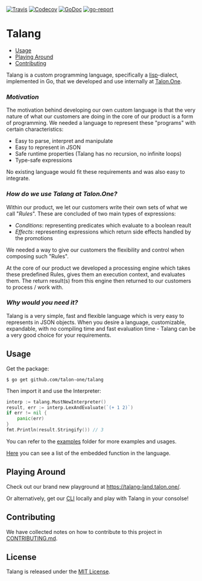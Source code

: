 [![Travis](https://img.shields.io/travis/talon-one/talang.svg)](https://travis-ci.org/talon-one/talang) [![Codecov](https://img.shields.io/codecov/c/github/talon-one/talang.svg)](https://codecov.io/gh/talon-one/talang) [![GoDoc](https://godoc.org/github.com/talon-one/talang?status.svg)](https://godoc.org/github.com/talon-one/talang) [![go-report](https://goreportcard.com/badge/github.com/talon-one/talang)](https://goreportcard.com/report/github.com/talon-one/talang)

Talang
==================

  - [Usage](#usage)
  - [Playing Around](#playing-around)
  - [Contributing](#contributing)


Talang is a custom programming language, specifically a [lisp](https://en.wikipedia.org/wiki/Lisp_(programming_language))-dialect, implemented in Go, that we developed and use internally at [Talon.One](https://talon.one). 


### *Motivation*

The motivation behind developing our own custom language is that the very nature of what our customers are doing in the core of our product is a form of programming. We needed a language to represent these "programs" with certain characteristics:

- Easy to parse, interpret and manipulate
- Easy to represent in JSON
- Safe runtime properties (Talang has no recursion, no infinite loops)
- Type-safe expressions

No existing language would fit these requirements and was also easy to integrate.

### *How do we use Talang at Talon.One?*

Within our product, we let our customers write their own sets of what we call "*Rules*". These are concluded of two main types of expressions:

 - *Conditions*: representing predicates which evaluate to a boolean reault
 - *Effects*: representing expressions which return side effects handled by the promotions
 
We needed a way to give our customers the flexibility and control when composing such "Rules".


At the core of our product we developed a processing engine which takes these predefined Rules, gives them an execution context, and evaluates them. The return result(s) from this engine then returned to our customers to process / work with.

### *Why would you need it?*

Talang is a very simple, fast and flexible language which is very easy to represents in JSON objects.
When you desire a language, customizable, expandable, with no compiling time and fast evaluation time - Talang can be a very good choice for your requirements.

## Usage

Get the package:

    $ go get github.com/talon-one/talang

Then import it and use the Interpreter:

```go
interp := talang.MustNewInterpreter()
result, err := interp.LexAndEvaluate(`(+ 1 2)`)
if err != nil {
	panic(err)
}
fmt.Println(result.Stringify()) // 3
```


You can refer to the [examples](https://github.com/talon-one/talang/tree/master/examples) folder for more examples and usages.

[Here](https://talon-one.github.io/talang/docs/functions) you can see a list of the embedded function in the language.

## Playing Around

Check out our brand new playground at https://talang-land.talon.one/.

Or alternatively, get our [CLI](https://github.com/talon-one/talang/tree/master/cmd/talang-cli) locally and play with Talang in your consolse!

## Contributing

We have collected notes on how to contribute to this project in [CONTRIBUTING.md](https://github.com/talon-one/talang/tree/master/CONTRIBUTING.md).


## License

Talang is released under the [MIT License](https://github.com/talon-one/talang/tree/master/LICENSE).
